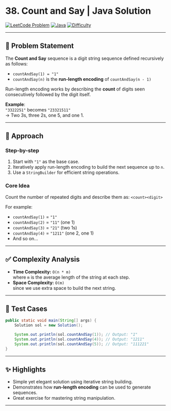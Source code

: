 # 38. Count and Say | Java Solution

[![LeetCode Problem](https://img.shields.io/badge/LeetCode-38.%20Count%20and%20Say-blue)](https://leetcode.com/problems/count-and-say/)
[![Java](https://img.shields.io/badge/Language-Java-orange)](https://www.java.com/)
[![Difficulty](https://img.shields.io/badge/Difficulty-Medium-yellow)]()

---

## 🧩 Problem Statement

The **Count and Say** sequence is a digit string sequence defined recursively as follows:

- `countAndSay(1) = "1"`
- `countAndSay(n)` is the **run-length encoding** of `countAndSay(n - 1)`

Run-length encoding works by describing the **count** of digits seen consecutively followed by the digit itself.

**Example**:  
`"3322251"` becomes `"23321511"`  
→ Two 3s, three 2s, one 5, and one 1.

---

## 🧠 Approach

### Step-by-step

1. Start with `"1"` as the base case.
2. Iteratively apply run-length encoding to build the next sequence up to `n`.
3. Use a `StringBuilder` for efficient string operations.

### Core Idea

Count the number of repeated digits and describe them as:
`<count><digit>`

For example:
- `countAndSay(1)` = `"1"`
- `countAndSay(2)` = `"11"` (one 1)
- `countAndSay(3)` = `"21"` (two 1s)
- `countAndSay(4)` = `"1211"` (one 2, one 1)
- And so on...

---

## ✅ Complexity Analysis

- **Time Complexity:** `O(n * m)`  
  where `m` is the average length of the string at each step.
- **Space Complexity:** `O(m)`  
  since we use extra space to build the next string.

---

## 🧪 Test Cases

```java
public static void main(String[] args) {
    Solution sol = new Solution();

    System.out.println(sol.countAndSay(1)); // Output: "1"
    System.out.println(sol.countAndSay(4)); // Output: "1211"
    System.out.println(sol.countAndSay(5)); // Output: "111221"
}
```

---

## ✨ Highlights

- Simple yet elegant solution using iterative string building.
- Demonstrates how **run-length encoding** can be used to generate sequences.
- Great exercise for mastering string manipulation.

---